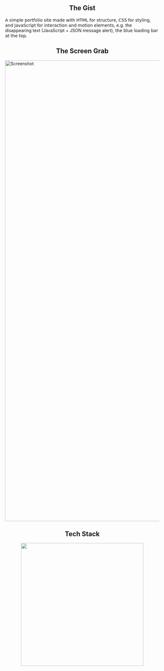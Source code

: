 <h2 align="center" width="1200px"> The Gist </h2> 
𝖠 𝗌𝗂𝗆𝗉𝗅𝖾 𝗉𝗈𝗋𝗍𝖿𝗈𝗅𝗂𝗈 𝗌𝗂𝗍𝖾 𝗆𝖺𝖽𝖾 𝗐𝗂𝗍𝗁 𝖧𝖳𝖬𝖫 𝖿𝗈𝗋 𝗌𝗍𝗋𝗎𝖼𝗍𝗎𝗋𝖾, 𝖢𝖲𝖲 𝖿𝗈𝗋 𝗌𝗍𝗒𝗅𝗂𝗇𝗀, 𝖺𝗇𝖽 𝖩𝖺𝗏𝖺𝖲𝖼𝗋𝗂𝗉𝗍 𝖿𝗈𝗋 𝗂𝗇𝗍𝖾𝗋𝖺𝖼𝗍𝗂𝗈𝗇 𝖺𝗇𝖽 𝗆𝗈𝗍𝗂𝗈𝗇 𝖾𝗅𝖾𝗆𝖾𝗇𝗍𝗌, 𝖾.𝗀. the disappearing text (JavaScript + JSON message alert), 𝗍𝗁𝖾 𝖻𝗅𝗎𝖾 𝗅𝗈𝖺𝖽𝗂𝗇𝗀 𝖻𝖺𝗋 𝖺𝗍 𝗍𝗁𝖾 𝗍𝗈𝗉.

  
  <h2 align="center" width="1200px"> The Screen Grab </h2> 
<img src="https://github.com/Echimara/Humble-Beginnings/blob/main/Screenshot%20(761).png" alt="Screenshot" width="1500"/> 
<br>

<h2 align="center" width="1200px"> Tech Stack </h2> 

<p align="center">
  <img width="400px" src="https://skillicons.dev/icons?i=js,html,css,github,vscode&perline=10" />
</p>
